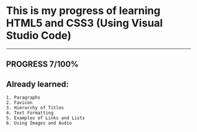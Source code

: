 # This is my progress of learning HTML5 and CSS3 (Using Visual Studio Code)
---
**PROGRESS 7/100%**
---
## Already learned:
    1. Paragraphs
    2. Favicon
    3. Hierarchy of Titles
    4. Text Formatting
    5. Examples of Links and Lists
    6. Using Images and Audio


